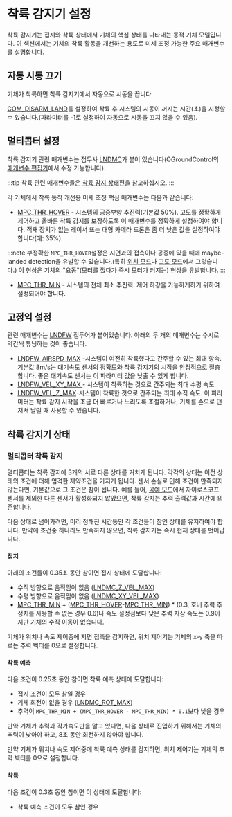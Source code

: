 # 착륙 감지기 설정

착륙 감지기는 접지와 착륙 상태에서 기체의 핵심 상태를 나타내는 동적 기체 모델입니다. 이 섹션에서는 기체의 착륙 활동을 개선하는 용도로 미세 조정 가능한 주요 매개변수를 설명합니다.

## 자동 시동 끄기

기체가 착륙하면 착륙 감지기에서 자동으로 시동을 끕니다.

[ COM_DISARM_LAND](../advanced_config/parameter_reference.md#COM_DISARM_LAND)를 설정하여 착륙 후 시스템의 시동이 꺼지는 시간(초)을 지정할 수 있습니다.(파라미터를 -1로 설정하여 자동으로 시동을 끄지 않을 수 있음). 

## 멀티콥터 설정 

착륙 감지기 관련 매개변수는 접두사 [LNDMC](../advanced_config/parameter_reference.md#land-detector)가 붙어 있습니다(QGroundControl의 [매개변수 편집기](../advanced_config/parameters.md)에서 수정 가능합니다).

:::tip
착륙 관련 매개변수들은 [착륙 감지 상태](#states)편을 참고하십시오.
:::

각 기체에서 착륙 동작 개선용 미세 조정 핵심 매개변수는 다음과 같습니다:

- [MPC_THR_HOVER](../advanced_config/parameter_reference.md#MPC_THR_HOVER) - 시스템의 공중부양 추진력(기본값 50%). 고도를 정확하게 제어하고 올바른 착륙 감지를 보장하도록 이 매개변수를 정확하게 설정하여야 합니다. 적재 장치가 없는 레이서 또는 대형 카메라 드론은 좀 더 낮은 값을 설정하여야 합니다(예: 35%).
    
:::note
부정확한 `MPC_THR_HOVER`설정은 지면과의 접촉이나 공중에 있을 때에 maybe-landed detection을 유발할 수 있습니다.(특히 [위치 모드](../flight_modes/position_mc.md)나 [고도 모드](../flight_modes/altitude_mc.md)에서 그렇습니다.) 이 현상은 기체의 "요동"(모터를 껐다가 즉시 모터가 켜지는) 현상을 유발합니다.
:::

- [MPC_THR_MIN](../advanced_config/parameter_reference.md#MPC_THR_MIN) - 시스템의 전체 최소 추진력. 제어 하강을 가능하게하기 위하여 설정되어야 합니다.

## 고정익 설정 

관련 매개변수는 [LNDFW](../advanced_config/parameter_reference.md#land-detector) 접두어가 붙어있습니다. 아래의 두 개의 매개변수는 수시로 약간씩 튜닝하는 것이 좋습니다.

- [LNDFW_AIRSPD_MAX](../advanced_config/parameter_reference.md#LNDFW_AIRSPD_MAX) -시스템이 여전히 착륙했다고 간주할 수 있는 최대 항속. 기본값 8m/s는 대기속도 센서의 정확도와 착륙 감지기의 시작을 안정적으로 절충합니다. 좋은 대기속도 센서는 이 파라미터 값을 낮출 수 있게 합니다.
- [LNDFW_VEL_XY_MAX ](../advanced_config/parameter_reference.md#LNDFW_VEL_XY_MAX) - 시스템이 착륙하는 것으로 간주되는 최대 수평 속도 
- [LNDFW_VEL_Z_MAX](../advanced_config/parameter_reference.md#LNDFW_VEL_XY_MAX)-시스템이 착륙한 것으로 간주되는 최대 수직 속도. 이 파라미터는 착륙 감지 시작을 조금 더 빠르거나 느리도록 조절하거나, 기체를 손으로 던져서 날릴 때 사용할 수 있습니다.

<span id="states"></span>

## 착륙 감지기 상태

### 멀티콥터 착륙 감지

멀티콥터는 착륙 감지에 3개의 서로 다른 상태를 거치게 됩니다. 각각의 상태는 이전 상태의 조건에 더해 엄격한 제약조건을 가지게 됩니다. 센서 손실로 인해 조건이 만족되지 않는다면, 기본값으로 그 조건은 참이 됩니다. 예를 들어, [곡예 모드](../flight_modes/acro_mc.md)에서 자이로스코프 센서를 제외한 다른 센서가 활성화되지 않았으면, 착륙 감지는 추력 출력값과 시간에 의존합니다.

다음 상태로 넘어가려면, 미리 정해진 시간동안 각 조건들이 참인 상태를 유지하여야 합니다. 만약에 조건중 하나라도 만족하지 않으면, 착륙 감지기는 즉시 현재 상태를 벗어납니다.

#### 접지

아래의 조건들이 0.35초 동안 참이면 접지 상태에 도달합니다:

- 수직 방향으로 움직임이 없음 ([LNDMC_Z_VEL_MAX](../advanced_config/parameter_reference.md#LNDMC_Z_VEL_MAX))
- 수평 방향으로 움직임이 없음 ([LNDMC_XY_VEL_MAX](../advanced_config/parameter_reference.md#LNDMC_XY_VEL_MAX))
- [MPC_THR_MIN](../advanced_config/parameter_reference.md#MPC_THR_MIN) + ([MPC_THR_HOVER](../advanced_config/parameter_reference.md#MPC_THR_HOVER)-[MPC_THR_MIN](../advanced_config/parameter_reference.md#MPC_THR_MIN)) * (0.3, 호버 추력 추정치를 사용할 수 없는 경우 0.6)나 속도 설정점보다 낮은 추력 지상 속도는 0.9이지만 기체의 수직 이동이 없습니다.

기체가 위치나 속도 제어중에 지면 접촉을 감지하면, 위치 제어기는 기체의 x-y 축을 따르는 추력 벡터를 0으로 설정합니다.

#### 착륙 예측

다음 조건이 0.25초 동안 참이면 착륙 예측 상태에 도달합니다:

- 접지 조건이 모두 참일 경우
- 기체 회전이 없을 경우 ([LNDMC_ROT_MAX](../advanced_config/parameter_reference.md#LNDMC_ROT_MAX))
- 추력이 `MPC_THR_MIN + (MPC_THR_HOVER - MPC_THR_MIN) * 0.1`보다 낮을 경우

만약 기체가 추력과 각가속도만을 알고 있다면, 다음 상태로 진입하기 위해서는 기체의 추력이 낮아야 하고, 8초 동안 회전하지 않아야 합니다.

만약 기체가 위치나 속도 제어중에 착륙 예측 상태를 감지하면, 위치 제어기는 기체의 추력 벡터를 0으로 설정합니다.

#### 착륙

다음 조건이 0.3초 동안 참이면 이 상태에 도달합니다:

- 착륙 예측 조건이 모두 참인 경우